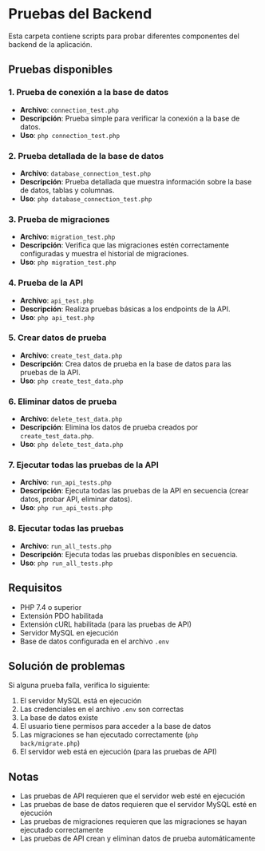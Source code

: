 # Pruebas del Backend

Esta carpeta contiene scripts para probar diferentes componentes del backend de la aplicación.

## Pruebas disponibles

### 1. Prueba de conexión a la base de datos
- **Archivo**: `connection_test.php`
- **Descripción**: Prueba simple para verificar la conexión a la base de datos.
- **Uso**: `php connection_test.php`

### 2. Prueba detallada de la base de datos
- **Archivo**: `database_connection_test.php`
- **Descripción**: Prueba detallada que muestra información sobre la base de datos, tablas y columnas.
- **Uso**: `php database_connection_test.php`

### 3. Prueba de migraciones
- **Archivo**: `migration_test.php`
- **Descripción**: Verifica que las migraciones estén correctamente configuradas y muestra el historial de migraciones.
- **Uso**: `php migration_test.php`

### 4. Prueba de la API
- **Archivo**: `api_test.php`
- **Descripción**: Realiza pruebas básicas a los endpoints de la API.
- **Uso**: `php api_test.php`

### 5. Crear datos de prueba
- **Archivo**: `create_test_data.php`
- **Descripción**: Crea datos de prueba en la base de datos para las pruebas de la API.
- **Uso**: `php create_test_data.php`

### 6. Eliminar datos de prueba
- **Archivo**: `delete_test_data.php`
- **Descripción**: Elimina los datos de prueba creados por `create_test_data.php`.
- **Uso**: `php delete_test_data.php`

### 7. Ejecutar todas las pruebas de la API
- **Archivo**: `run_api_tests.php`
- **Descripción**: Ejecuta todas las pruebas de la API en secuencia (crear datos, probar API, eliminar datos).
- **Uso**: `php run_api_tests.php`

### 8. Ejecutar todas las pruebas
- **Archivo**: `run_all_tests.php`
- **Descripción**: Ejecuta todas las pruebas disponibles en secuencia.
- **Uso**: `php run_all_tests.php`

## Requisitos

- PHP 7.4 o superior
- Extensión PDO habilitada
- Extensión cURL habilitada (para las pruebas de API)
- Servidor MySQL en ejecución
- Base de datos configurada en el archivo `.env`

## Solución de problemas

Si alguna prueba falla, verifica lo siguiente:

1. El servidor MySQL está en ejecución
2. Las credenciales en el archivo `.env` son correctas
3. La base de datos existe
4. El usuario tiene permisos para acceder a la base de datos
5. Las migraciones se han ejecutado correctamente (`php back/migrate.php`)
6. El servidor web está en ejecución (para las pruebas de API)

## Notas

- Las pruebas de API requieren que el servidor web esté en ejecución
- Las pruebas de base de datos requieren que el servidor MySQL esté en ejecución
- Las pruebas de migraciones requieren que las migraciones se hayan ejecutado correctamente
- Las pruebas de API crean y eliminan datos de prueba automáticamente 